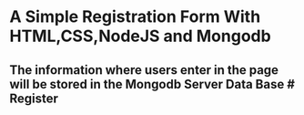 # A Simple Registration Form With HTML,CSS,NodeJS and Mongodb

## The information where users enter in the page will be stored in the Mongodb Server Data Base # Register
